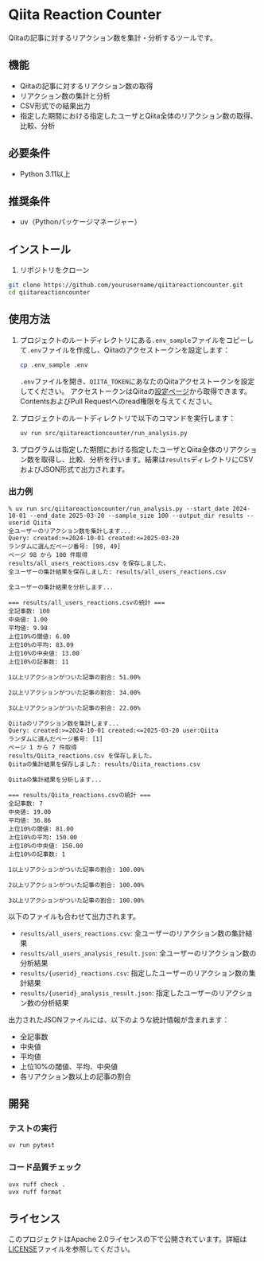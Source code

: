 # Qiita Reaction Counter

Qiitaの記事に対するリアクション数を集計・分析するツールです。

## 機能

- Qiitaの記事に対するリアクション数の取得
- リアクション数の集計と分析
- CSV形式での結果出力
- 指定した期間における指定したユーザとQiita全体のリアクション数の取得、比較、分析

## 必要条件

- Python 3.11以上

## 推奨条件

- uv（Pythonパッケージマネージャー）

## インストール

1. リポジトリをクローン
```bash
git clone https://github.com/yourusername/qiitareactioncounter.git
cd qiitareactioncounter
```

## 使用方法

1. プロジェクトのルートディレクトリにある`.env_sample`ファイルをコピーして`.env`ファイルを作成し、Qiitaのアクセストークンを設定します：
   ```bash
   cp .env_sample .env
   ```
   `.env`ファイルを開き、`QIITA_TOKEN`にあなたのQiitaアクセストークンを設定してください。
   アクセストークンはQiitaの[設定ページ](https://qiita.com/settings/applications)から取得できます。ContentsおよびPull Requestへのread権限を与えてください。

2. プロジェクトのルートディレクトリで以下のコマンドを実行します：
   ```bash
   uv run src/qiitareactioncounter/run_analysis.py
   ```

3. プログラムは指定した期間における指定したユーザとQiita全体のリアクション数を取得し、比較、分析を行います。結果は`results`ディレクトリにCSVおよびJSON形式で出力されます。

### 出力例

```
% uv run src/qiitareactioncounter/run_analysis.py --start_date 2024-10-01 --end_date 2025-03-20 --sample_size 100 --output_dir results --userid Qiita          
全ユーザーのリアクション数を集計します...
Query: created:>=2024-10-01 created:<=2025-03-20
ランダムに選んだページ番号: [98, 49]
ページ 98 から 100 件取得
results/all_users_reactions.csv を保存しました。
全ユーザーの集計結果を保存しました: results/all_users_reactions.csv

全ユーザーの集計結果を分析します...

=== results/all_users_reactions.csvの統計 ===
全記事数: 100
中央値: 1.00
平均値: 9.98
上位10%の閾値: 6.00
上位10%の平均: 83.09
上位10%の中央値: 13.00
上位10%の記事数: 11

1以上リアクションがついた記事の割合: 51.00%

2以上リアクションがついた記事の割合: 34.00%

3以上リアクションがついた記事の割合: 22.00%

Qiitaのリアクション数を集計します...
Query: created:>=2024-10-01 created:<=2025-03-20 user:Qiita
ランダムに選んだページ番号: [1]
ページ 1 から 7 件取得
results/Qiita_reactions.csv を保存しました。
Qiitaの集計結果を保存しました: results/Qiita_reactions.csv

Qiitaの集計結果を分析します...

=== results/Qiita_reactions.csvの統計 ===
全記事数: 7
中央値: 19.00
平均値: 36.86
上位10%の閾値: 81.00
上位10%の平均: 150.00
上位10%の中央値: 150.00
上位10%の記事数: 1

1以上リアクションがついた記事の割合: 100.00%

2以上リアクションがついた記事の割合: 100.00%

3以上リアクションがついた記事の割合: 100.00%
```

以下のファイルも合わせて出力されます。

- `results/all_users_reactions.csv`: 全ユーザーのリアクション数の集計結果
- `results/all_users_analysis_result.json`: 全ユーザーのリアクション数の分析結果
- `results/{userid}_reactions.csv`: 指定したユーザーのリアクション数の集計結果
- `results/{userid}_analysis_result.json`: 指定したユーザーのリアクション数の分析結果

出力されたJSONファイルには、以下のような統計情報が含まれます：
- 全記事数
- 中央値
- 平均値
- 上位10%の閾値、平均、中央値
- 各リアクション数以上の記事の割合


## 開発

### テストの実行

```bash
uv run pytest
```


### コード品質チェック

```bash
uvx ruff check .
uvx ruff format
```

## ライセンス

このプロジェクトはApache 2.0ライセンスの下で公開されています。詳細は[LICENSE](LICENSE)ファイルを参照してください。
